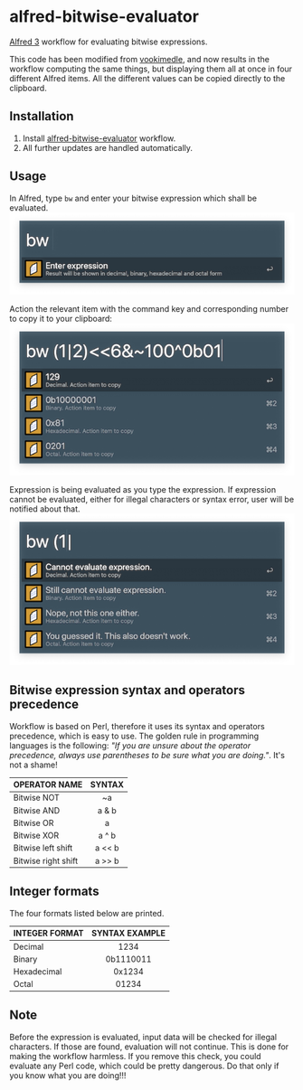 # alfred-bitwise-evaluator
[Alfred 3][1] workflow for evaluating bitwise expressions.

This code has been modified from [vookimedle][2], and now results in the workflow computing the same things, but displaying them all at once in four different Alfred items. All the different values can be copied directly to the clipboard.

## Installation
1) Install [alfred-bitwise-evaluator][3] workflow.
2) All further updates are handled automatically.

## Usage
In Alfred, type `bw` and enter your bitwise expression which shall be evaluated.
![bitwise evaluate](doc/images/bw-enter-expression.png?raw=true "")

Action the relevant item with the command key and corresponding number to copy it to your clipboard:
![bitwise show all](doc/images/bw-valid-expression.png?raw=true "")

Expression is being evaluated as you type the expression. If expression cannot be evaluated, either for illegal characters or syntax error, user will be notified about that.
![bitwise show all error](doc/images/bw-invalid-expression.png?raw=true "")


## Bitwise expression syntax and operators precedence
Workflow is based on Perl, therefore it uses its syntax and operators precedence, which is easy to use.
The golden rule in programming languages is the following: _"If you are unsure about the operator precedence, always use parentheses to be sure what you are doing."_. It's not a shame!


| OPERATOR NAME       | SYNTAX |
|---------------------|:------:|
| Bitwise NOT         |   ~a   |
| Bitwise AND         |  a & b |
| Bitwise OR          |  a | b |
| Bitwise XOR         |  a ^ b |
| Bitwise left shift  | a << b |
| Bitwise right shift | a >> b |

## Integer formats
The four formats listed below are printed.

| INTEGER FORMAT | SYNTAX EXAMPLE |
|----------------|:--------------:|
| Decimal        |      1234      |
| Binary         |    0b1110011   |
| Hexadecimal    |     0x1234     |
| Octal          |      01234     |


## Note
Before the expression is evaluated, input data will be checked for illegal characters. If those are found, evaluation will not continue. This is done for making the workflow harmless. If you remove this check, you could evaluate any Perl code, which could be pretty dangerous. Do that only if you know what you are doing!!!

[1]: https://www.alfredapp.com/
[2]: https://github.com/vookimedlo/alfred-bitwise-evaluator
[3]: https://github.com/vookimedlo/alfred-bitwise-evaluator/releases/latest

